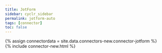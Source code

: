 ```yaml
---
title: JotForm
sidebar: cyclr_sidebar
permalink: jotform-auto
tags: [connector]
toc: false
---
```

{% assign connectordata = site.data.connectors-new.connector-jotform %}
{% include connector-new.html %}	